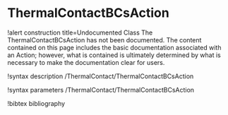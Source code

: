 <!-- MOOSE Documentation Stub: Remove this when content is added. -->

# ThermalContactBCsAction

!alert construction title=Undocumented Class
The ThermalContactBCsAction has not been documented. The content contained on this page
includes the basic documentation associated with an Action; however, what is contained is
ultimately determined by what is necessary to make the documentation clear for users.

!syntax description /ThermalContact/ThermalContactBCsAction

!syntax parameters /ThermalContact/ThermalContactBCsAction

!bibtex bibliography
